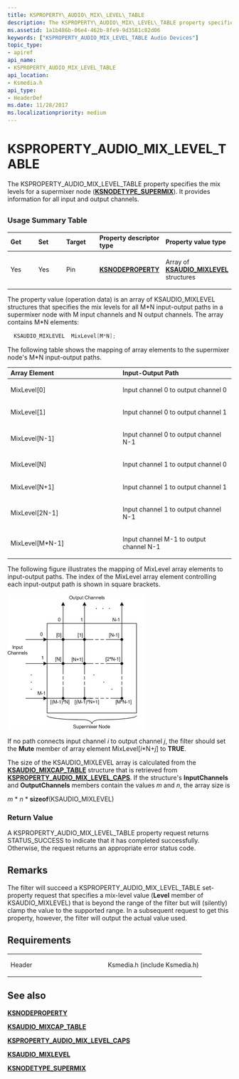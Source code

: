 ```yaml
---
title: KSPROPERTY\_AUDIO\_MIX\_LEVEL\_TABLE
description: The KSPROPERTY\_AUDIO\_MIX\_LEVEL\_TABLE property specifies the mix levels for a supermixer node (KSNODETYPE\_SUPERMIX). It provides information for all input and output channels.
ms.assetid: 1a1b486b-06e4-462b-8fe9-9d3581c82d06
keywords: ["KSPROPERTY_AUDIO_MIX_LEVEL_TABLE Audio Devices"]
topic_type:
- apiref
api_name:
- KSPROPERTY_AUDIO_MIX_LEVEL_TABLE
api_location:
- Ksmedia.h
api_type:
- HeaderDef
ms.date: 11/28/2017
ms.localizationpriority: medium
---
```


# KSPROPERTY\_AUDIO\_MIX\_LEVEL\_TABLE


The KSPROPERTY\_AUDIO\_MIX\_LEVEL\_TABLE property specifies the mix levels for a supermixer node ([**KSNODETYPE\_SUPERMIX**](ksnodetype-supermix.md)). It provides information for all input and output channels.

## <span id="ddk_ksproperty_audio_mix_level_table_ks"></span><span id="DDK_KSPROPERTY_AUDIO_MIX_LEVEL_TABLE_KS"></span>


### <span id="Usage_Summary_Table"></span><span id="usage_summary_table"></span><span id="USAGE_SUMMARY_TABLE"></span>Usage Summary Table

<table>
<colgroup>
<col width="20%" />
<col width="20%" />
<col width="20%" />
<col width="20%" />
<col width="20%" />
</colgroup>
<thead>
<tr class="header">
<th align="left">Get</th>
<th align="left">Set</th>
<th align="left">Target</th>
<th align="left">Property descriptor type</th>
<th align="left">Property value type</th>
</tr>
</thead>
<tbody>
<tr class="odd">
<td align="left"><p>Yes</p></td>
<td align="left"><p>Yes</p></td>
<td align="left"><p>Pin</p></td>
<td align="left"><p><a href="https://docs.microsoft.com/windows-hardware/drivers/ddi/ksmedia/ns-ksmedia-ksnodeproperty" data-raw-source="[&lt;strong&gt;KSNODEPROPERTY&lt;/strong&gt;](/windows-hardware/drivers/ddi/ksmedia/ns-ksmedia-ksnodeproperty)"><strong>KSNODEPROPERTY</strong></a></p></td>
<td align="left"><p>Array of <a href="https://docs.microsoft.com/windows-hardware/drivers/ddi/ksmedia/ns-ksmedia-ksaudio_mixlevel" data-raw-source="[&lt;strong&gt;KSAUDIO_MIXLEVEL&lt;/strong&gt;](/windows-hardware/drivers/ddi/ksmedia/ns-ksmedia-ksaudio_mixlevel)"><strong>KSAUDIO_MIXLEVEL</strong></a> structures</p></td>
</tr>
</tbody>
</table>

 

The property value (operation data) is an array of KSAUDIO\_MIXLEVEL structures that specifies the mix levels for all M\*N input-output paths in a supermixer node with M input channels and N output channels. The array contains M\*N elements:

```cpp
  KSAUDIO_MIXLEVEL  MixLevel[M*N];
```

The following table shows the mapping of array elements to the supermixer node's M\*N input-output paths.

<table>
<colgroup>
<col width="50%" />
<col width="50%" />
</colgroup>
<thead>
<tr class="header">
<th align="left">Array Element</th>
<th align="left">Input-Output Path</th>
</tr>
</thead>
<tbody>
<tr class="odd">
<td align="left"><p>MixLevel[0]</p></td>
<td align="left"><p>Input channel 0 to output channel 0</p></td>
</tr>
<tr class="even">
<td align="left"><p>MixLevel[1]</p></td>
<td align="left"><p>Input channel 0 to output channel 1</p></td>
</tr>
<tr class="odd">
<td align="left"><p>MixLevel[N-1]</p></td>
<td align="left"><p>Input channel 0 to output channel N-1</p></td>
</tr>
<tr class="even">
<td align="left"><p>MixLevel[N]</p></td>
<td align="left"><p>Input channel 1 to output channel 0</p></td>
</tr>
<tr class="odd">
<td align="left"><p>MixLevel[N+1]</p></td>
<td align="left"><p>Input channel 1 to output channel 1</p></td>
</tr>
<tr class="even">
<td align="left"><p>MixLevel[2N-1]</p></td>
<td align="left"><p>Input channel 1 to output channel N-1</p></td>
</tr>
<tr class="odd">
<td align="left"><p>MixLevel[M*N-1]</p></td>
<td align="left"><p>Input channel M-1 to output channel N-1</p></td>
</tr>
</tbody>
</table>

 

The following figure illustrates the mapping of MixLevel array elements to input-output paths. The index of the MixLevel array element controlling each input-output path is shown in square brackets.

![diagram illustrating the mapping of a supermixer node's mixlevel array elements](images/supermix.png)

If no path connects input channel *i* to output channel *j*, the filter should set the **Mute** member of array element MixLevel\[*i*\*N+*j*\] to **TRUE**.

The size of the KSAUDIO\_MIXLEVEL array is calculated from the [**KSAUDIO\_MIXCAP\_TABLE**](/windows-hardware/drivers/ddi/ksmedia/ns-ksmedia-ksaudio_mixcap_table) structure that is retrieved from [**KSPROPERTY\_AUDIO\_MIX\_LEVEL\_CAPS**](ksproperty-audio-mix-level-caps.md). If the structure's **InputChannels** and **OutputChannels** members contain the values *m* and *n*, the array size is

*m* \* *n* \* **sizeof**(KSAUDIO\_MIXLEVEL)

### <span id="Return_Value"></span><span id="return_value"></span><span id="RETURN_VALUE"></span>Return Value

A KSPROPERTY\_AUDIO\_MIX\_LEVEL\_TABLE property request returns STATUS\_SUCCESS to indicate that it has completed successfully. Otherwise, the request returns an appropriate error status code.

Remarks
-------

The filter will succeed a KSPROPERTY\_AUDIO\_MIX\_LEVEL\_TABLE set-property request that specifies a mix-level value (**Level** member of KSAUDIO\_MIXLEVEL) that is beyond the range of the filter but will (silently) clamp the value to the supported range. In a subsequent request to get this property, however, the filter will output the actual value used.

Requirements
------------

<table>
<colgroup>
<col width="50%" />
<col width="50%" />
</colgroup>
<tbody>
<tr class="odd">
<td align="left"><p>Header</p></td>
<td align="left">Ksmedia.h (include Ksmedia.h)</td>
</tr>
</tbody>
</table>

## <span id="see_also"></span>See also


[**KSNODEPROPERTY**](/windows-hardware/drivers/ddi/ksmedia/ns-ksmedia-ksnodeproperty)

[**KSAUDIO\_MIXCAP\_TABLE**](/windows-hardware/drivers/ddi/ksmedia/ns-ksmedia-ksaudio_mixcap_table)

[**KSPROPERTY\_AUDIO\_MIX\_LEVEL\_CAPS**](ksproperty-audio-mix-level-caps.md)

[**KSAUDIO\_MIXLEVEL**](/windows-hardware/drivers/ddi/ksmedia/ns-ksmedia-ksaudio_mixlevel)

[**KSNODETYPE\_SUPERMIX**](ksnodetype-supermix.md)

 

